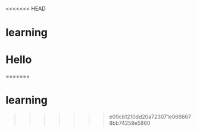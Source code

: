<<<<<<< HEAD
# learning

# Hello
=======
# learning
>>>>>>> e09cb1210dd20a723071e0698678bb74259e5860
